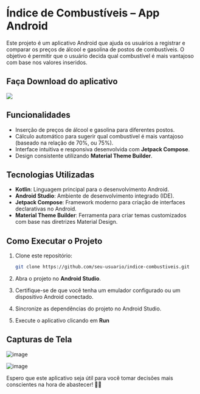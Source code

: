 # Índice de Combustíveis – App Android

Este projeto é um aplicativo Android que ajuda os usuários a registrar e comparar os preços de álcool e gasolina de postos de combustíveis. O objetivo é permitir que o usuário decida qual combustível é mais vantajoso com base nos valores inseridos.

## Faça Download do aplicativo

[![](https://markdown-videos-api.jorgenkh.no/youtube/_wL90vErURQ)](https://drive.google.com/file/d/1xm0O8nlsI8hIIbs8wfotJjL2PlxAsDZ2/view?usp=sharing)

## Funcionalidades

- Inserção de preços de álcool e gasolina para diferentes postos.
- Cálculo automático para sugerir qual combustível é mais vantajoso (baseado na relação de 70%, ou 75%).
- Interface intuitiva e responsiva desenvolvida com **Jetpack Compose**.
- Design consistente utilizando **Material Theme Builder**.

## Tecnologias Utilizadas

- **Kotlin**: Linguagem principal para o desenvolvimento Android.
- **Android Studio**: Ambiente de desenvolvimento integrado (IDE).
- **Jetpack Compose**: Framework moderno para criação de interfaces declarativas no Android.
- **Material Theme Builder**: Ferramenta para criar temas customizados com base nas diretrizes Material Design.

## Como Executar o Projeto

1. Clone este repositório:

   ```bash
   git clone https://github.com/seu-usuario/indice-combustiveis.git
   ```

2. Abra o projeto no **Android Studio**.

3. Certifique-se de que você tenha um emulador configurado ou um dispositivo Android conectado.

4. Sincronize as dependências do projeto no Android Studio.

5. Execute o aplicativo clicando em **Run**

## Capturas de Tela

![image](https://github.com/user-attachments/assets/e4037ecb-6e79-4dc7-bb5c-3c2d24ed5304)

![image](https://github.com/user-attachments/assets/9999f5aa-5c7c-42a2-ada1-7370ed18b4a0)



Espero que este aplicativo seja útil para você tomar decisões mais conscientes na hora de abastecer! 🚗⛽

